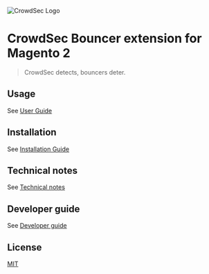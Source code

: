 ![CrowdSec Logo](https://github.com/crowdsecurity/cs-magento-bouncer/raw/main/doc/images/logo_crowdsec.png) 

# CrowdSec Bouncer extension for Magento 2

> CrowdSec detects, bouncers deter.


## Usage

See [User Guide](https://github.com/crowdsecurity/cs-magento-bouncer/blob/main/doc/USER_GUIDE.md)

## Installation

See [Installation Guide](https://github.com/crowdsecurity/cs-magento-bouncer/blob/main/doc/INSTALLATION_GUIDE.md)


## Technical notes

See [Technical notes](https://github.com/crowdsecurity/cs-magento-bouncer/blob/main/doc/TECHNICAL_NOTES.md)

## Developer guide

See [Developer guide](https://github.com/crowdsecurity/cs-magento-bouncer/blob/main/doc/USER_GUIDE.md)


## License

[MIT](https://github.com/crowdsecurity/cs-magento-bouncer/blob/main/LICENSE)
